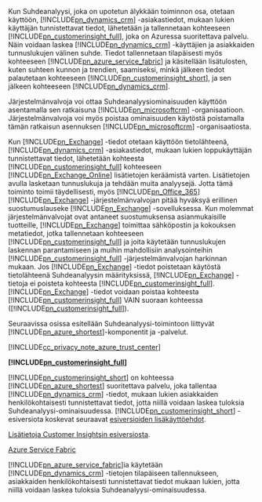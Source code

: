 Kun Suhdeanalyysi, joka on upotetun älykkään toiminnon osa, otetaan käyttöön, [!INCLUDE[pn_dynamics_crm](pn-dynamics-crm.md)] -asiakastiedot, mukaan lukien käyttäjän tunnistettavat tiedot, lähetetään ja tallennetaan kohteeseen [!INCLUDE[pn_customerinsight_full](pn-customer-insights-full.md)], joka on Azuressa suoritettava palvelu. Näin voidaan laskea [!INCLUDE[pn_dynamics_crm](pn-dynamics-crm.md)] -käyttäjien ja asiakkaiden tunnuslukujen välinen suhde. Tiedot tallennetaan tilapäisesti myös kohteeseen [!INCLUDE[pn_azure_service_fabric](pn-azure-service-fabric.md)] ja käsitellään lisätulosten, kuten suhteen kunnon ja trendien,  saamiseksi, minkä jälkeen tiedot palautetaan kohteeseen [!INCLUDE[pn_customerinsight_short](pn-customer-insights-short.md)], ja sen jälkeen kohteeseen [!INCLUDE[pn_dynamics_crm](pn-dynamics-crm.md)].  
  
 Järjestelmänvalvoja voi ottaa Suhdeanalyysiominaisuuden käyttöön asentamalla sen ratkaisuna [!INCLUDE[pn_microsoftcrm](pn-microsoftcrm.md)] -organisaatioon. Järjestelmänvalvoja voi myös poistaa ominaisuuden käytöstä poistamalla tämän ratkaisun asennuksen [!INCLUDE[pn_microsoftcrm](pn-microsoftcrm.md)] -organisaatiosta.  
  
 Kun [!INCLUDE[pn_Exchange](pn-exchange.md)] -tiedot otetaan käyttöön tietolähteenä, [!INCLUDE[pn_dynamics_crm](pn-dynamics-crm.md)] -asiakastiedot, mukaan lukien loppukäyttäjän tunnistettavat tiedot, lähetetään kohteesta [!INCLUDE[pn_customerinsight_full](pn-customer-insights-full.md)] kohteeseen [!INCLUDE[pn_Exchange_Online](pn-exchange-online.md)] lisätietojen keräämistä varten. Lisätietojen avulla lasketaan tunnuslukuja ja tehdään muita analyysejä.  Jotta tämä toiminto toimii täydellisesti, myös [!INCLUDE[pn_Office_365](pn-office-365.md)] [!INCLUDE[pn_Exchange](pn-exchange.md)] -järjestelmänvalvojan pitää hyväksyä erillinen suostumuslauseke [!INCLUDE[pn_Exchange](pn-exchange.md)] -sovelluksessa.  Kun molemmat järjestelmänvalvojat ovat antaneet suostumuksensa asianmukaisille tuotteille, [!INCLUDE[pn_Exchange](pn-exchange.md)] toimittaa sähköpostin ja kokouksen metatiedot, jotka tallennetaan kohteeseen [!INCLUDE[pn_customerinsight_full](pn-customer-insights-full.md)] ja joita käytetään tunnuslukujen laskennan parantamiseen ja muihin mahdollisiin analysointeihin [!INCLUDE[pn_customerinsight_full](pn-customer-insights-full.md)] -järjestelmänvalvojan harkinnan mukaan. Jos [!INCLUDE[pn_Exchange](pn-exchange.md)] -tiedot poistetaan käytöstä tietolähteenä Suhdeanalyysin määrityksissä, [!INCLUDE[pn_Exchange](pn-exchange.md)] -tietoja ei poisteta kohteesta [!INCLUDE[pn_customerinsight_full](pn-customer-insights-full.md)].  [!INCLUDE[pn_Exchange](pn-exchange.md)] -tiedot voidaan poistaa kohteesta [!INCLUDE[pn_customerinsight_full](pn-customer-insights-full.md)] VAIN suoraan kohteessa ([!INCLUDE[pn_customerinsight_full](pn-customer-insights-full.md)]).  
  
 Seuraavissa osissa esitellään Suhdeanalyysi-toimintoon liittyvät [!INCLUDE[pn_azure_shortest](pn-azure-shortest.md)]-komponentit ja -palvelut.  
  
 [!INCLUDE[cc_privacy_note_azure_trust_center](cc-privacy-note-azure-trust-center.md)]  
  
 **[!INCLUDE[pn_customerinsight_full](pn-customer-insights-full.md)]**  
  
 [!INCLUDE[pn_customerinsight_short](pn-customer-insights-short.md)] on kohteessa [!INCLUDE[pn_azure_shortest](pn-azure-shortest.md)] suoritettava palvelu, joka tallentaa [!INCLUDE[pn_dynamics_crm](pn-dynamics-crm.md)] -tiedot, mukaan lukien asiakkaiden henkilökohtaisesti tunnistettavat tiedot, jotta niillä voidaan laskea tuloksia Suhdeanalyysi-ominaisuudessa. [!INCLUDE[pn_customerinsight_short](pn-customer-insights-short.md)] -esiversiota koskevat seuraavat [esiversioiden lisäkäyttöehdot](http://go.microsoft.com/fwlink/p/?LinkId=511446).  
  
 [Lisätietoja Customer Insightsin esiversiosta](https://azure.microsoft.com/services/customer-insights/).  
  
 [Azure Service Fabric](https://azure.microsoft.com/services/service-fabric/)  
  
 [!INCLUDE[pn_azure_service_fabric](pn-azure-service-fabric.md)]ia käytetään [!INCLUDE[pn_dynamics_crm](pn-dynamics-crm.md)] -tietojen tilapäiseen tallennukseen, asiakkaiden henkilökohtaisesti tunnistettavat tiedot mukaan lukien, jotta niillä voidaan laskea tuloksia Suhdeanalyysi-ominaisuudessa.